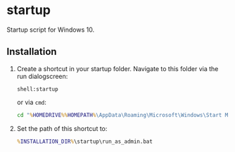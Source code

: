 # startup

Startup script for Windows 10.

## Installation

1. Create a shortcut in your startup folder. Navigate to this folder via the 
run dialogscreen:
   ```
   shell:startup
   ```
   or via `cmd`:
   ```cmd
   cd "%HOMEDRIVE%%HOMEPATH%\AppData\Roaming\Microsoft\Windows\Start Menu\Programs\Startup"
   ```

2. Set the path of this shortcut to:
   ```cmd
   %INSTALLATION_DIR%\startup\run_as_admin.bat
   ```
